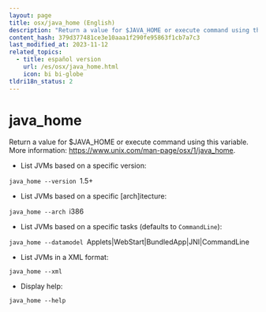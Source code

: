 ```yaml
---
layout: page
title: osx/java_home (English)
description: "Return a value for $JAVA_HOME or execute command using this variable."
content_hash: 379d377481ce3e10aaa1f290fe95863f1cb7a7c3
last_modified_at: 2023-11-12
related_topics:
  - title: español version
    url: /es/osx/java_home.html
    icon: bi bi-globe
tldri18n_status: 2
---
```

# java_home

Return a value for $JAVA_HOME or execute command using this variable.
More information: <https://www.unix.com/man-page/osx/1/java_home>.

- List JVMs based on a specific version:

`java_home --version `<span class="tldr-var badge badge-pill bg-dark-lm bg-white-dm text-white-lm text-dark-dm font-weight-bold">1.5+</span>

- List JVMs based on a specific [arch]itecture:

`java_home --arch `<span class="tldr-var badge badge-pill bg-dark-lm bg-white-dm text-white-lm text-dark-dm font-weight-bold">i386</span>

- List JVMs based on a specific tasks (defaults to `CommandLine`):

`java_home --datamodel `<span class="tldr-var badge badge-pill bg-dark-lm bg-white-dm text-white-lm text-dark-dm font-weight-bold">Applets|WebStart|BundledApp|JNI|CommandLine</span>

- List JVMs in a XML format:

`java_home --xml`

- Display help:

`java_home --help`
